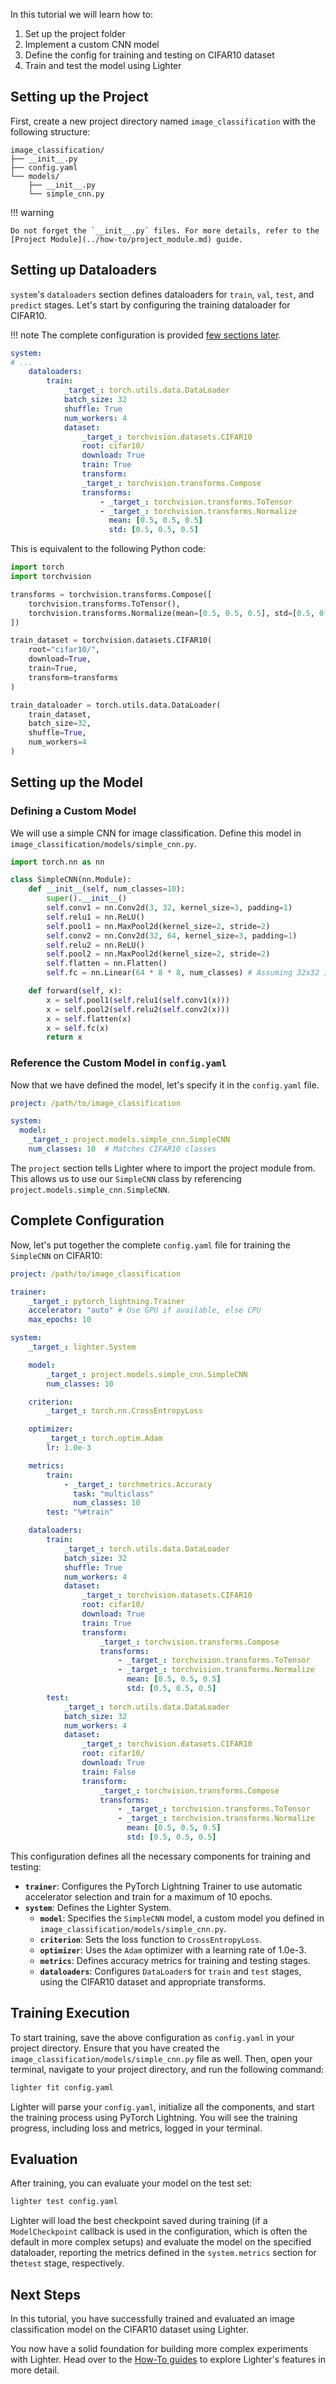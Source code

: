 In this tutorial we will learn how to:

1. Set up the project folder
2. Implement a custom CNN model
3. Define the config for training and testing on CIFAR10 dataset
4. Train and test the model using Lighter

## Setting up the Project

First, create a new project directory named `image_classification` with the following structure:
    
```plaintext
image_classification/
├── __init__.py
├── config.yaml
└── models/
    ├── __init__.py
    └── simple_cnn.py
```

!!! warning

    Do not forget the `__init__.py` files. For more details, refer to the [Project Module](../how-to/project_module.md) guide.

## Setting up Dataloaders

`system`'s `dataloaders` section defines dataloaders for `train`, `val`, `test`, and `predict` stages. Let's start by configuring the training dataloader for CIFAR10.

!!! note
    The complete configuration is provided [few sections later](#complete-configuration).

```yaml
system:
# ...
    dataloaders:
        train:
            _target_: torch.utils.data.DataLoader
            batch_size: 32
            shuffle: True
            num_workers: 4
            dataset:
                _target_: torchvision.datasets.CIFAR10
                root: cifar10/
                download: True
                train: True
                transform:
                _target_: torchvision.transforms.Compose
                transforms:
                    - _target_: torchvision.transforms.ToTensor
                    - _target_: torchvision.transforms.Normalize
                      mean: [0.5, 0.5, 0.5]
                      std: [0.5, 0.5, 0.5]
```

This is equivalent to the following Python code:

```python
import torch
import torchvision

transforms = torchvision.transforms.Compose([
    torchvision.transforms.ToTensor(),
    torchvision.transforms.Normalize(mean=[0.5, 0.5, 0.5], std=[0.5, 0.5, 0.5])
])

train_dataset = torchvision.datasets.CIFAR10(
    root="cifar10/",
    download=True,
    train=True,
    transform=transforms
)

train_dataloader = torch.utils.data.DataLoader(
    train_dataset,
    batch_size=32,
    shuffle=True,
    num_workers=4
)
```

## Setting up the Model

### Defining a Custom Model

We will use a simple CNN for image classification. Define this model in `image_classification/models/simple_cnn.py`.

```python title="image_classification/models/simple_cnn.py"
import torch.nn as nn

class SimpleCNN(nn.Module):
    def __init__(self, num_classes=10):
        super().__init__()
        self.conv1 = nn.Conv2d(3, 32, kernel_size=3, padding=1)
        self.relu1 = nn.ReLU()
        self.pool1 = nn.MaxPool2d(kernel_size=2, stride=2)
        self.conv2 = nn.Conv2d(32, 64, kernel_size=3, padding=1)
        self.relu2 = nn.ReLU()
        self.pool2 = nn.MaxPool2d(kernel_size=2, stride=2)
        self.flatten = nn.Flatten()
        self.fc = nn.Linear(64 * 8 * 8, num_classes) # Assuming 32x32 images

    def forward(self, x):
        x = self.pool1(self.relu1(self.conv1(x)))
        x = self.pool2(self.relu2(self.conv2(x)))
        x = self.flatten(x)
        x = self.fc(x)
        return x
```

### Reference the Custom Model in `config.yaml`

Now that we have defined the model, let's specify it in the `config.yaml` file.

```yaml title="config.yaml" hl_lines="1 5"
project: /path/to/image_classification

system:
  model:
    _target_: project.models.simple_cnn.SimpleCNN
    num_classes: 10  # Matches CIFAR10 classes
```

The `project` section tells Lighter where to import the project module from. This allows us to use our `SimpleCNN` class by referencing `project.models.simple_cnn.SimpleCNN`.


## Complete Configuration

Now, let's put together the complete `config.yaml` file for training the `SimpleCNN` on CIFAR10:

```yaml title="config.yaml"
project: /path/to/image_classification

trainer:
    _target_: pytorch_lightning.Trainer
    accelerator: "auto" # Use GPU if available, else CPU
    max_epochs: 10

system:
    _target_: lighter.System

    model:
        _target_: project.models.simple_cnn.SimpleCNN
        num_classes: 10

    criterion:
        _target_: torch.nn.CrossEntropyLoss

    optimizer:
        _target_: torch.optim.Adam
        lr: 1.0e-3

    metrics:
        train:
            - _target_: torchmetrics.Accuracy
              task: "multiclass"
              num_classes: 10
        test: "%#train"

    dataloaders:
        train:
            _target_: torch.utils.data.DataLoader
            batch_size: 32
            shuffle: True
            num_workers: 4
            dataset:
                _target_: torchvision.datasets.CIFAR10
                root: cifar10/
                download: True
                train: True
                transform:
                    _target_: torchvision.transforms.Compose
                    transforms:
                        - _target_: torchvision.transforms.ToTensor
                        - _target_: torchvision.transforms.Normalize
                          mean: [0.5, 0.5, 0.5]
                          std: [0.5, 0.5, 0.5]
        test:
            _target_: torch.utils.data.DataLoader
            batch_size: 32
            num_workers: 4
            dataset:
                _target_: torchvision.datasets.CIFAR10
                root: cifar10/
                download: True
                train: False
                transform:
                    _target_: torchvision.transforms.Compose
                    transforms:
                        - _target_: torchvision.transforms.ToTensor
                        - _target_: torchvision.transforms.Normalize
                          mean: [0.5, 0.5, 0.5]
                          std: [0.5, 0.5, 0.5]
```

This configuration defines all the necessary components for training and testing:

*   **`trainer`**: Configures the PyTorch Lightning Trainer to use automatic accelerator selection and train for a maximum of 10 epochs.
*   **`system`**: Defines the Lighter System.
    *   **`model`**: Specifies the `SimpleCNN` model, a custom model you defined in `image_classification/models/simple_cnn.py`.
    *   **`criterion`**: Sets the loss function to `CrossEntropyLoss`.
    *   **`optimizer`**: Uses the `Adam` optimizer with a learning rate of 1.0e-3.
    *   **`metrics`**: Defines accuracy metrics for training and testing stages.
    *   **`dataloaders`**: Configures `DataLoader`s for `train` and `test` stages, using the CIFAR10 dataset and appropriate transforms.

## Training Execution

To start training, save the above configuration as `config.yaml` in your project directory. Ensure that you have created the `image_classification/models/simple_cnn.py` file as well. Then, open your terminal, navigate to your project directory, and run the following command:

```bash title="Terminal"
lighter fit config.yaml
```

Lighter will parse your `config.yaml`, initialize all the components, and start the training process using PyTorch Lightning. You will see the training progress, including loss and metrics, logged in your terminal.

## Evaluation

After training, you can evaluate your model on the test set:

```bash title="Terminal"
lighter test config.yaml
```

Lighter will load the best checkpoint saved during training (if a `ModelCheckpoint` callback is used in the configuration, which is often the default in more complex setups) and evaluate the model on the specified dataloader, reporting the metrics defined in the `system.metrics` section for the`test` stage, respectively.

## Next Steps

In this tutorial, you have successfully trained and evaluated an image classification model on the CIFAR10 dataset using Lighter. 

You now have a solid foundation for building more complex experiments with Lighter. Head over to the [How-To guides](../how-to/project_module.md) to explore Lighter's features in more detail.

